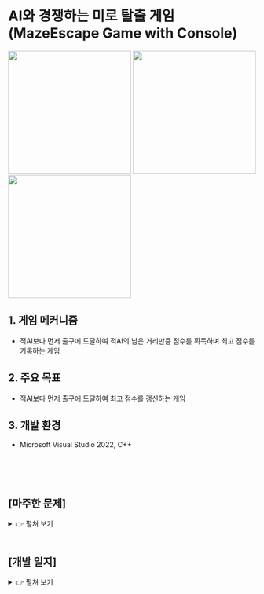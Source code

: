 # AI와 경쟁하는 미로 탈출 게임 (MazeEscape Game with Console)

<img src="https://github.com/user-attachments/assets/bd076edf-c8ef-45f2-9e21-b600f28e6980" width="250"></img>
<img src="https://github.com/user-attachments/assets/c037d2f9-5d99-45a9-acc9-7089106e05f0" width="250"></img>
<img src="https://github.com/user-attachments/assets/a247dd04-e570-49bc-99d5-29c733d62593" width="250"></img>
</br>

## 1. 게임 메커니즘
  - 적AI보다 먼저 출구에 도달하여 적AI의 남은 거리만큼 점수를 획득하며 최고 점수를 기록하는 게임
## 2. 주요 목표
  - 적AI보다 먼저 출구에 도달하여 최고 점수를 갱신하는 게임
## 3. 개발 환경
  - Microsoft Visual Studio 2022, C++

</br>
</br>
</br>

## [마주한 문제]
<details>
  <summary>👉 펼쳐 보기</summary>
</br>

1. 랜덤 미로의 확정 1갈래 길이 아닌 2갈래 길 생성
   1. 해결 과정 도출 순서
      1. 추가적인 알고리즘 적용: 확정 2갈래 길이 존재하는 알고리즘 고민 - 불가능 판단
      2. 맵 파일 적용: 따로 제작한 맵 파일을 불러와서 적용하는 방식 - 보류
      3. 1갈래 길로 만족: 초기 기획을 수정하고 1갈래 길로 변경하는 방법 - 보류
      4. 랜덤 미로 생성 후 강제로 2갈래 길 생성: 1갈래 길의 랜덤 미로 생성 후 강제로 2갈래 길 생성 - 선택
   2. 선택한 해결 방법 및 이유
      1. 랜덤 미로 생성 후 강제로 2갈래 길 생성: 초기 기획에 제일 적합한 결과를 얻어낼 수 있기에 선택
   3. 추가 개인적인 생각
      1. 이런 소규모 맵에서는 맵 파일을 따로 제작해서 적용을 하는 것이 더욱 퀄리티 좋은 맵 제작을 할 수 있을 것 같다. 복잡한 기법이 아니더라도 문제의 핵심을 파악하고 단순한 방식으로 접근하는 것이 충분히 효과적일 수 있음을 경험
</br>

2. 미로 사이즈 증가 시 과도한 렌더링이 프레임 드랍으로 연결되어서 콘솔 깜빡임 현상 발생
   1. 해결 과정 도출 순서
      1. 더블 버퍼링 검토: 복잡한 프로젝트가 아니고, 더블 버퍼링은 구현 복잡도가 있기 때문에 더 간단한 방법 모색 - 보류
      2. 렌더링 요소 분석: 정적 요소 & 동적 요소 분류 - 선택
      3. 분리 렌더링 전략: 각각 다른 주기로 렌더링 실행 - 선택
   2. 최적화 방법
      1. 정적 요소(벽, 길, 출구): 특정 조건을 제외하고 초기에 1회만 렌더 진행
      2. 동적 요소(플레이어, 적): 매 프레임 렌더링
   3. 성과
      1. 성능 개선: 8-50FPS >>> 110-120FPS (약 3배 증가)
      2. 콘솔 깜빡임 현상 해결: 안정적인 콘솔 화면 유지
</br>

3. 적AI의 경로 찾기 알고리즘 A* vs BFS
   1. 선택 고려 사항
      1. 속도: A* > BFS
      2. 횟수: A* > BFS
      3. 구현 복잡도: A* > BFS
   2. 선택한 방법 및 이유
      1. A* 알고리즘: 맵 크기가 작은 현재 프로젝트에서는 A*와 BFS의 유의미한 성능적인 차이가 없으므로 구현 복잡도가 낮은 BFS를 선택하려했으나, 추후 다양한 난이도의 확장 가능성을 고려해서 선택
   3. 추가한 사항
      1. 적 경로 탐색에 사용한 알고리즘의 실제 비교를 위해 BFS 추가 구현으로 경로 탐색 횟수 비교 진행: 맵이 커지면 커질수록 A*의 탐색횟수가 유의미하게 적음
</br>

</details>
</br>

## [개발 일지]
<details>
  <summary>👉 펼쳐 보기</summary>
</br>

[2025-08-04]
- 1차 기획 작성
- 게임 제작에 사용할 기본적인 Engine 구조 작성
  - Engine 및 Core: FPS 제어, 입력처리, 업데이트, 렌더, 게임 화면/상태 전환
  - Input: 키보드 입력 처리
  - Actor: 게임 오브젝트(위치, 외형, 색상), SortingOrder를 통한 렌더링 순서 적용
  - Level: 게임 씬 관리(메인 메뉴, 서브 메뉴, 게임 플레이 화면)
  - Math: X, Y 좌표를 나타내는 수학 클래스
  - Utils: 콘솔 화면 제어 도구(커서 이동, 텍스트 색상 변경)
  - RTTI: 실행 중 객체 타입 확인 시스템
</br>

[2025-08-05]
- 2차 기획 작성
- 초기 오브젝트(Actor) 생성: 벽, 길, 출구, 플레이어
  - 플레이어만 (상, 하, 좌, 우) 입력 시스템 추가
- DFS 기반 재귀적 백트래킹을 사용한 랜덤 미로 생성 기능 추가
  - 최소 2갈래의 확정 '길'을 만들기 위해 출구 기준으로 미로 랜덤 생성 후 위, 아래로 N칸 '길' 고정
</br>

[2025-08-06]
- 매인 오브젝트(Actor) 생성: 적, 경로
  - '적' 오브젝트는 A* 알고리즘을 사용하여 랜덤으로 생성된 미로에서 출구까지의 최단거리 경로 탐색 후 이동
- 프레임 드랍 관리를 위해 정적 오브젝트(벽, 길, 출구)와 동적 오브젝트(플레이어, 적, 경로)를 분류하여 렌더링 작업 진행
</br>

[2025-08-07]
- 미로 난이도 선택 메인메뉴 시스템 추가
- 게임 진행 중 일시정지 및 메인메뉴 이동을 위한 서브메뉴 시스템 추가
- 스테이지 클리어 및 게임오버 기능 추가
</br>

[2025-08-08]
- 파일 저장 및 로드를 사용한 게임 모드별 최고점수 기능 추가
- 적 경로 탐색에 A* 알고리즘을 사용한 이유를 보여주기 위한 BFS 알고리즘 추가 구현으로 탐색 횟수 비교 진행
- 프로젝트 완료
</br>

</details>
